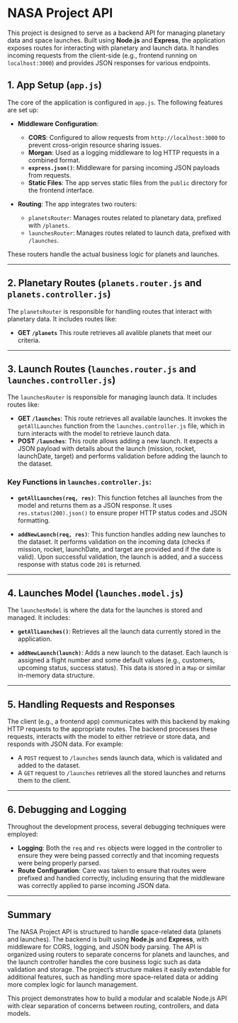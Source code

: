 # NASA Project API

This project is designed to serve as a backend API for managing planetary data and space launches. Built using **Node.js** and **Express**, the application exposes routes for interacting with planetary and launch data. It handles incoming requests from the client-side (e.g., frontend running on `localhost:3000`) and provides JSON responses for various endpoints.

## 1. App Setup (`app.js`)

The core of the application is configured in `app.js`. The following features are set up:

- **Middleware Configuration**:
  - **CORS**: Configured to allow requests from `http://localhost:3000` to prevent cross-origin resource sharing issues.
  - **Morgan**: Used as a logging middleware to log HTTP requests in a combined format.
  - **`express.json()`**: Middleware for parsing incoming JSON payloads from requests.
  - **Static Files**: The app serves static files from the `public` directory for the frontend interface.

- **Routing**: The app integrates two routers:
  - `planetsRouter`: Manages routes related to planetary data, prefixed with `/planets`.
  - `launchesRouter`: Manages routes related to launch data, prefixed with `/launches`.

These routers handle the actual business logic for planets and launches.

---

## 2. Planetary Routes (`planets.router.js` and `planets.controller.js`)

The `planetsRouter` is responsible for handling routes that interact with planetary data. It includes routes like:

- **GET `/planets`** This route retrieves all avalible planets that meet our criteria.

---

## 3. Launch Routes (`launches.router.js` and `launches.controller.js`)

The `launchesRouter` is responsible for managing launch data. It includes routes like:

- **GET `/launches`**: This route retrieves all available launches. It invokes the `getAllLaunches` function from the `launches.controller.js` file, which in turn interacts with the model to retrieve launch data.
- **POST `/launches`**: This route allows adding a new launch. It expects a JSON payload with details about the launch (mission, rocket, launchDate, target) and performs validation before adding the launch to the dataset.

### Key Functions in `launches.controller.js`:

- **`getAllLaunches(req, res)`**: This function fetches all launches from the model and returns them as a JSON response. It uses `res.status(200).json()` to ensure proper HTTP status codes and JSON formatting.
  
- **`addNewLaunch(req, res)`**: This function handles adding new launches to the dataset. It performs validation on the incoming data (checks if mission, rocket, launchDate, and target are provided and if the date is valid). Upon successful validation, the launch is added, and a success response with status code `201` is returned.

---

## 4. Launches Model (`launches.model.js`)

The `launchesModel` is where the data for the launches is stored and managed. It includes:

- **`getAllLaunches()`**: Retrieves all the launch data currently stored in the application.
  
- **`addNewLaunch(launch)`**: Adds a new launch to the dataset. Each launch is assigned a flight number and some default values (e.g., customers, upcoming status, success status). This data is stored in a `Map` or similar in-memory data structure.

---

## 5. Handling Requests and Responses

The client (e.g., a frontend app) communicates with this backend by making HTTP requests to the appropriate routes. The backend processes these requests, interacts with the model to either retrieve or store data, and responds with JSON data. For example:
- A `POST` request to `/launches` sends launch data, which is validated and added to the dataset.
- A `GET` request to `/launches` retrieves all the stored launches and returns them to the client.

---

## 6. Debugging and Logging

Throughout the development process, several debugging techniques were employed:
- **Logging**: Both the `req` and `res` objects were logged in the controller to ensure they were being passed correctly and that incoming requests were being properly parsed.
- **Route Configuration**: Care was taken to ensure that routes were prefixed and handled correctly, including ensuring that the middleware was correctly applied to parse incoming JSON data.

---

## Summary

The NASA Project API is structured to handle space-related data (planets and launches). The backend is built using **Node.js** and **Express**, with middleware for CORS, logging, and JSON body parsing. The API is organized using routers to separate concerns for planets and launches, and the launch controller handles the core business logic such as data validation and storage. The project’s structure makes it easily extendable for additional features, such as handling more space-related data or adding more complex logic for launch management.

This project demonstrates how to build a modular and scalable Node.js API with clear separation of concerns between routing, controllers, and data models.
